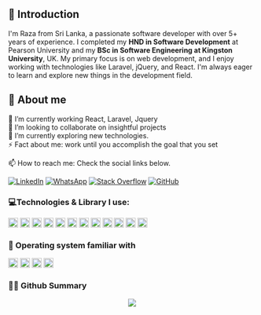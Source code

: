 ## 👋 Introduction
I'm Raza from Sri Lanka, a passionate software developer with over 5+ years of experience. I completed my **HND in Software Development** at Pearson University and my **BSc in Software Engineering at Kingston University**, UK. My primary focus is on web development, and I enjoy working with technologies like Laravel, jQuery, and React. I'm always eager to learn and explore new things in the development field.
##  🌱 About me
🔭 I’m currently working React, Laravel, Jquery  
👯 I’m looking to collaborate on insightful projects  
🌱 I’m currently exploring new technologies.  
⚡ Fact about me: work until you accomplish the goal that you set

📫 How to reach me: Check the social links below.  

[![LinkedIn](https://img.shields.io/badge/linkedin-%230077B5.svg?style=for-the-badge&logo=linkedin&logoColor=white)](https://www.linkedin.com/in/raza9798/)
[![WhatsApp](https://img.shields.io/badge/WhatsApp-25D366?style=for-the-badge&logo=whatsapp&logoColor=white)](https://api.whatsapp.com/send/?phone=94767220996&text&type=phone_number&app_absent=0)
[![Stack Overflow](https://img.shields.io/badge/-Stackoverflow-FE7A16?style=for-the-badge&logo=stack-overflow&logoColor=white)](https://stackoverflow.com/users/11043676)
[![GitHub](https://img.shields.io/badge/github-%23121011.svg?style=for-the-badge&logo=github&logoColor=white)](https://github.com/Raza9798)


### 💻Technologies & Library I use:
<img src="https://ziadoua.github.io/m3-Markdown-Badges/badges/Laravel/laravel2.svg" height="20px"> <img src="https://ziadoua.github.io/m3-Markdown-Badges/badges/MySQL/mysql3.svg" height="20px"> <img src="https://ziadoua.github.io/m3-Markdown-Badges/badges/React/react1.svg" height="20px"> <img src="https://ziadoua.github.io/m3-Markdown-Badges/badges/TypeScript/typescript1.svg" height="20px">
<img src="https://ziadoua.github.io/m3-Markdown-Badges/badges/jQuery/jquery3.svg" height="20px">
<img src="https://ziadoua.github.io/m3-Markdown-Badges/badges/Axios/axios1.svg" height="20px">
<img src="https://ziadoua.github.io/m3-Markdown-Badges/badges/Bootstrap/bootstrap1.svg" height="20px">
<img src="https://ziadoua.github.io/m3-Markdown-Badges/badges/Flutter/flutter1.svg" height="20px">
<img src="https://ziadoua.github.io/m3-Markdown-Badges/badges/npm/npm2.svg" height="20px">
<img src="https://ziadoua.github.io/m3-Markdown-Badges/badges/Git/git1.svg" height="20px"> <img src="https://ziadoua.github.io/m3-Markdown-Badges/badges/Docker/docker1.svg" height="20px">
<img src="https://ziadoua.github.io/m3-Markdown-Badges/badges/Postman/postman1.svg" height="20px">


### 🔧 Operating system familiar with
<img src="https://ziadoua.github.io/m3-Markdown-Badges/badges/Windows/windows2.svg" height="20px"> <img src="https://ziadoua.github.io/m3-Markdown-Badges/badges/Linux/linux2.svg" height="20px"> <img src="https://ziadoua.github.io/m3-Markdown-Badges/badges/macOS/macos2.svg" height="20px"> <img src="https://ziadoua.github.io/m3-Markdown-Badges/badges/Ubuntu/ubuntu2.svg" height="20px">

### :woman_technologist: Github Summary
<p align="center">
  <a href="https://github.com/raza9798">
    <img src="http://github-profile-summary-cards.vercel.app/api/cards/profile-details?username=Raza9798&theme=transparent" />
  </a>
</p>
